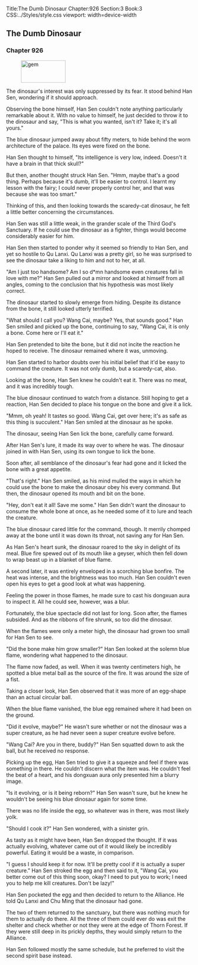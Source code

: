 Title:The Dumb Dinosaur 
Chapter:926 
Section:3 
Book:3 
CSS:../Styles/style.css 
viewport: width=device-width
  
## The Dumb Dinosaur
### Chapter 926
  
<figure>
	<img src="../Images/gem.gif" alt="gem" id="gem" width="120" height="60" />
</figure>
  

  
The dinosaur's interest was only suppressed by its fear. It stood behind Han Sen, wondering if it should approach.

Observing the bone himself, Han Sen couldn't note anything particularly remarkable about it. With no value to himself, he just decided to throw it to the dinosaur and say, "This is what you wanted, isn't it? Take it; it's all yours."

The blue dinosaur jumped away about fifty meters, to hide behind the worn architecture of the palace. Its eyes were fixed on the bone.

Han Sen thought to himself, "Its intelligence is very low, indeed. Doesn't it have a brain in that thick skull?"

But then, another thought struck Han Sen. "Hmm, maybe that's a good thing. Perhaps because it's dumb, it'll be easier to control. I learnt my lesson with the fairy; I could never properly control her, and that was because she was too smart."

Thinking of this, and then looking towards the scaredy-cat dinosaur, he felt a little better concerning the circumstances.

Han Sen was still a little weak, in the grander scale of the Third God's Sanctuary. If he could use the dinosaur as a fighter, things would become considerably easier for him.

Han Sen then started to ponder why it seemed so friendly to Han Sen, and yet so hostile to Qu Lanxi. Qu Lanxi was a pretty girl, so he was surprised to see the dinosaur take a liking to him and not to her, at all.

"Am I just too handsome? Am I so d*mn handsome even creatures fall in love with me?" Han Sen pulled out a mirror and looked at himself from all angles, coming to the conclusion that his hypothesis was most likely correct.

The dinosaur started to slowly emerge from hiding. Despite its distance from the bone, it still looked utterly terrified.

"What should I call you? Wang Cai, maybe? Yes, that sounds good." Han Sen smiled and picked up the bone, continuing to say, "Wang Cai, it is only a bone. Come here or I'll eat it."

Han Sen pretended to bite the bone, but it did not incite the reaction he hoped to receive. The dinosaur remained where it was, unmoving.

Han Sen started to harbor doubts over his initial belief that it'd be easy to command the creature. It was not only dumb, but a scaredy-cat, also.

Looking at the bone, Han Sen knew he couldn't eat it. There was no meat, and it was incredibly tough.

The blue dinosaur continued to watch from a distance. Still hoping to get a reaction, Han Sen decided to place his tongue on the bone and give it a lick.

"Mmm, oh yeah! It tastes so good. Wang Cai, get over here; it's as safe as this thing is succulent." Han Sen smiled at the dinosaur as he spoke.

The dinosaur, seeing Han Sen lick the bone, carefully came forward.

After Han Sen's lure, it made its way over to where he was. The dinosaur joined in with Han Sen, using its own tongue to lick the bone.

Soon after, all semblance of the dinosaur's fear had gone and it licked the bone with a great appetite.

"That's right." Han Sen smiled, as his mind mulled the ways in which he could use the bone to make the dinosaur obey his every command. But then, the dinosaur opened its mouth and bit on the bone.

"Hey, don't eat it all! Save me some." Han Sen didn't want the dinosaur to consume the whole bone at once, as he needed some of it to lure and teach the creature.

The blue dinosaur cared little for the command, though. It merrily chomped away at the bone until it was down its throat, not saving any for Han Sen.

As Han Sen's heart sunk, the dinosaur roared to the sky in delight of its meal. Blue fire spewed out of its mouth like a geyser, which then fell down to wrap beast up in a blanket of blue flame.

A second later, it was entirely enveloped in a scorching blue bonfire. The heat was intense, and the brightness was too much. Han Sen couldn't even open his eyes to get a good look at what was happening.

Feeling the power in those flames, he made sure to cast his dongxuan aura to inspect it. All he could see, however, was a blur.

Fortunately, the blue spectacle did not last for long. Soon after, the flames subsided. And as the ribbons of fire shrunk, so too did the dinosaur.

When the flames were only a meter high, the dinosaur had grown too small for Han Sen to see.

"Did the bone make him grow smaller?" Han Sen looked at the solemn blue flame, wondering what happened to the dinosaur.

The flame now faded, as well. When it was twenty centimeters high, he spotted a blue metal ball as the source of the fire. It was around the size of a fist.

Taking a closer look, Han Sen observed that it was more of an egg-shape than an actual circular ball.

When the blue flame vanished, the blue egg remained where it had been on the ground.

"Did it evolve, maybe?" He wasn't sure whether or not the dinosaur was a super creature, as he had never seen a super creature evolve before.

"Wang Cai? Are you in there, buddy?" Han Sen squatted down to ask the ball, but he received no response.

Picking up the egg, Han Sen tried to give it a squeeze and feel if there was something in there. He couldn't discern what the item was. He couldn't feel the beat of a heart, and his dongxuan aura only presented him a blurry image.

"Is it evolving, or is it being reborn?" Han Sen wasn't sure, but he knew he wouldn't be seeing his blue dinosaur again for some time.

There was no life inside the egg, so whatever was in there, was most likely yolk.

"Should I cook it?" Han Sen wondered, with a sinister grin.

As tasty as it might have been, Han Sen dropped the thought. If it was actually evolving, whatever came out of it would likely be incredibly powerful. Eating it would be a waste, in comparison.

"I guess I should keep it for now. It'll be pretty cool if it is actually a super creature." Han Sen stroked the egg and then said to it, "Wang Cai, you better come out of this thing soon, okay? I need to put you to work; I need you to help me kill creatures. Don't be lazy!"

Han Sen pocketed the egg and then decided to return to the Alliance. He told Qu Lanxi and Chu Ming that the dinosaur had gone.

The two of them returned to the sanctuary, but there was nothing much for them to actually do there. All the three of them could ever do was exit the shelter and check whether or not they were at the edge of Thorn Forest. If they were still deep in its prickly depths, they would simply return to the Alliance.

Han Sen followed mostly the same schedule, but he preferred to visit the second spirit base instead.